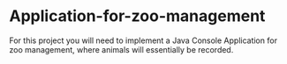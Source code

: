 # Application-for-zoo-management
For this project you will need to implement a Java Console Application for zoo management, where animals will essentially be recorded.
